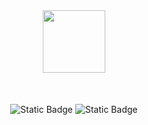 <div id="header" align="center">
  <img src="https://media.giphy.com/media/M9gbBd9nbDrOTu1Mqx/giphy.gif" width="100"/>
</div>
<div id="links" align="center" display="flex" style="margin-top: 50px">
  <a src="https://lolz.live/members/3920265/">
    <img alt="Static Badge" src="https://img.shields.io/badge/Lolzteam-00BA78?style=for-the-badge&link=https%3A%2F%2Flolz.live%2Fmembers%2F3920265%2F">
  </a>
  <img alt="Static Badge" src="https://img.shields.io/badge/Telegram-1A91CC?style=for-the-badge&link=https%3A%2F%2Ft.me%2FPinguinovGlava">
</div>
<div id="views" align="center" style="margin-top: 10px">
  <img src="https://komarev.com/ghpvc/?username=GlavaPenguinov&style=flat-square&color=blue" alt=""/>
</div>
